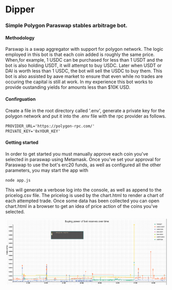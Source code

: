# Dipper
### Simple Polygon Paraswap stables arbitrage bot.

#### Methodology

Parswap is a swap aggregator with support for polygon network. The logic employed in this bot is that each coin added is roughly the same price. When,for example, 1 USDC can be purchased for less than 1 USDT and the bot is also holding USDT, it will attempt to buy USDC. Later when USDT or DAI is worth less than 1 USDC, the bot will sell the USDC to buy them. This bot is also assisted by aave market to ensure that even while no trades are occuring the capital is still at work. In my experience this bot works to provide oustanding yields for amounts less than $10K USD.  

#### Confirguation

Create a file in the root directory called '.env', generate a private key for the polygon network and put it into the .env file with the rpc provider as follows.

```
PROVIDER_URL='https://polygon-rpc.com/'
PRIVATE_KEY='0xYOUR_KEY'
```

#### Getting started

In order to get started you must manually approve each coin you've selected in paraswap using Metamask. Once you've set your approval for Paraswap to use the bot's erc20 funds, as well as configured all the other parameters, you may start the app with

```
node app.js
```

This will generate a verbose log into the console, as well as append to the pricelog.csv file. The pricelog is used by the chart.html to render a chart of each attempted trade. Once some data has been collected you can open chart.html in a browser to get an idea of price action of the coins you've selected.

![Chart.html](screenshot.png?raw=true "I use Arch btw...")